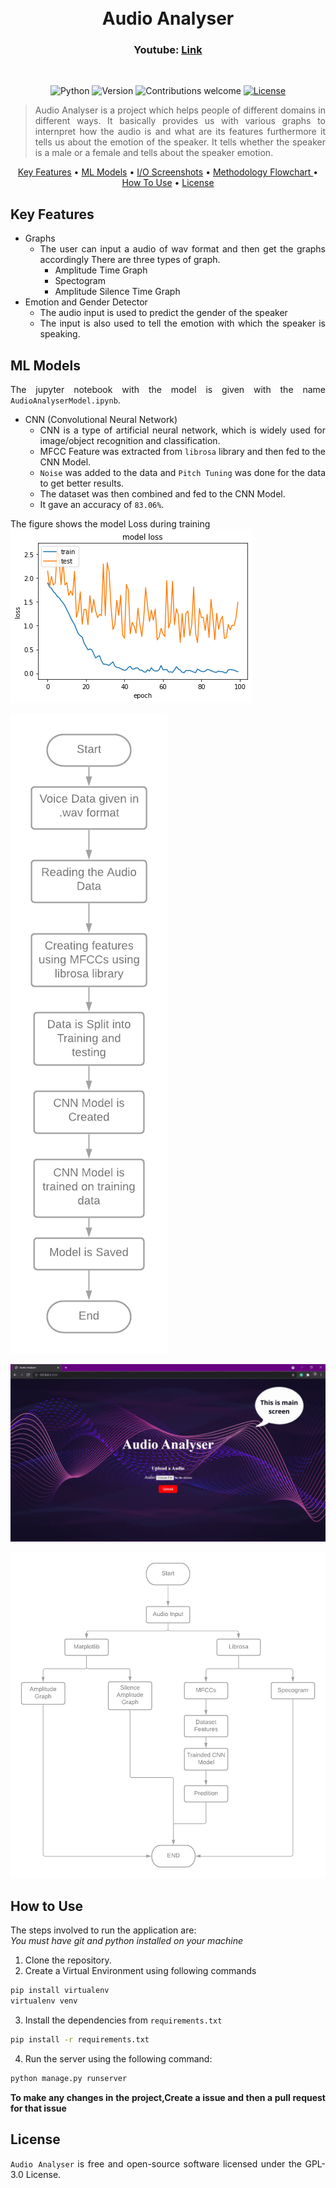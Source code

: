 <h1 align="center">
  <br>
  Audio Analyser
  <br>
</h1>

<h3 align="center">Youtube: <a href="https://youtu.be/6Cdfg5KeFZU">Link</a></h3>
&nbsp;&nbsp;&nbsp;&nbsp;&nbsp;&nbsp;&nbsp;&nbsp;&nbsp;&nbsp;&nbsp;&nbsp;&nbsp;&nbsp;&nbsp;&nbsp;&nbsp;&nbsp;&nbsp;&nbsp;&nbsp;&nbsp;&nbsp;&nbsp;&nbsp;&nbsp;&nbsp;&nbsp;&nbsp;&nbsp;&nbsp;&nbsp;&nbsp;&nbsp;&nbsp;&nbsp;&nbsp;&nbsp;&nbsp;&nbsp;

<div align="center">

![Python](https://img.shields.io/badge/python-3.9.1-blue)
![Version](https://img.shields.io/badge/version-1.0.0-green)
![Contributions welcome](https://img.shields.io/badge/contributions-welcome-orange.svg)
[![License](https://img.shields.io/badge/license-%20GPL--3.0%20-blue)](https://github.com/parthrr510/AudioAnalyser/blob/main/LICENSE)

</div>

<div align="justify">

>Audio Analyser is a project which helps people of different domains in different ways.
>It basically provides us with various graphs to internpret how the audio is and what are its features furthermore it tells us about the emotion of the speaker.
> It tells whether the speaker is a male or a female and tells about the speaker emotion.
</div>


<p align="center">
  <a href="#key-features">Key Features</a> •
  <a href="#ml-models-used">ML Models</a> •
  <a href="#io-screenshots">I/O Screenshots</a> •
  <a href="#flowchart">Methodology Flowchart </a> •
  <a href="#how-to-use">How To Use</a> •
  <a href="#license">License</a>
</p>

<div id = "key-features" align="justify">
  
## Key Features

* Graphs 
  * The user can input a audio of wav format and then get the graphs accordingly There are three types of graph.
    * Amplitude Time Graph
    * Spectogram
    * Amplitude Silence Time Graph
* Emotion and Gender Detector
    * The audio input is used to predict the gender of the speaker
    * The input is also used to tell the emotion with which the speaker is speaking.
</div>

<div id = "ml-models-used" align="justify">
  
## ML Models

The jupyter notebook with the model is given with the name `AudioAnalyserModel.ipynb`.

* CNN (Convolutional Neural Network)
  * CNN is a type of artificial neural network, which is widely used for image/object recognition and classification.
  * MFCC Feature was extracted from `librosa` library and then fed to the CNN Model.
  * `Noise` was added to the data and `Pitch Tuning` was done for the data to get better results.
  * The dataset was then combined and fed to the CNN Model.
  * It gave an accuracy of `83.06%`.

The figure shows the model Loss during training  
![ModelLoss](https://github.com/parthrr510/AudioAnalyser/blob/main/images/modelLoss.png)

![ModelFlowChart](https://github.com/parthrr510/AudioAnalyser/blob/main/images/ModelFlowChart.png)

</div>

<div align="justify" id="io-screenshots">

![I/O Screenshots](https://github.com/parthrr510/AudioAnalyser/blob/main/images/InputOutput.gif)

</div>

<div align="justify" id = "flowchart">

![MainFlowChart](https://github.com/parthrr510/AudioAnalyser/blob/main/images/MainFlowChart.png)
</div>
<div id = "how-to-use" align="justify">
  
## How to Use
The steps involved to run the application are:<br>
*You must have git and python installed on your machine*
1. Clone the repository.
2. Create a Virtual Environment using following commands
  ```bash
pip install virtualenv
virtualenv venv
```
3. Install the dependencies from `requirements.txt`
```bash
pip install -r requirements.txt
```
4. Run the server using the following command:
```bash
python manage.py runserver
```
**To make any changes in the project,Create a issue and then a pull request for that issue**

</div>


<div id = "license"  align="justify">
 
## License
 
`Audio Analyser` is free and open-source software licensed under the GPL-3.0 License.

</div>
